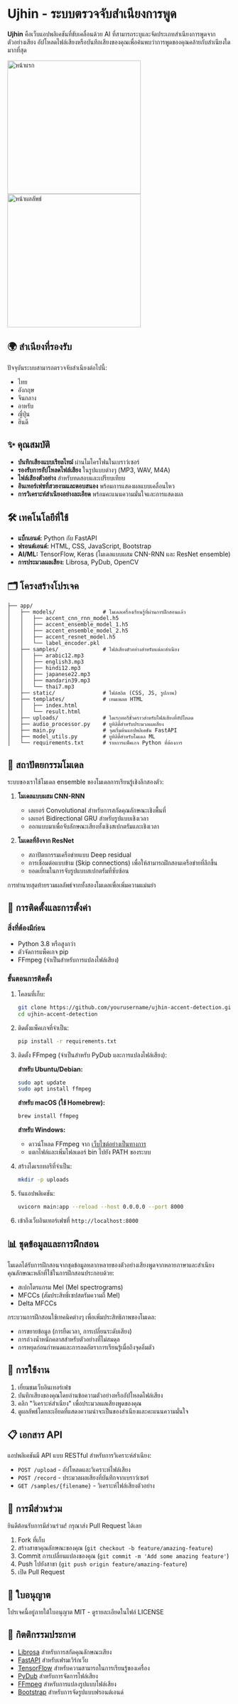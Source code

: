 # Ujhin - ระบบตรวจจับสำเนียงการพูด

**Ujhin** คือเว็บแอปพลิเคชันที่ขับเคลื่อนด้วย AI ที่สามารถระบุและจัดประเภทสำเนียงการพูดจากตัวอย่างเสียง อัปโหลดไฟล์เสียงหรือบันทึกเสียงของคุณเพื่อค้นพบว่าการพูดของคุณคล้ายกับสำเนียงใดมากที่สุด

<img src="./app/static/assets/app.png" width="300" alt="หน้าแรก"> <img src="./app/static/assets/result.png" width="300" alt="หน้าผลลัพธ์">
## 🌍 สำเนียงที่รองรับ

ปัจจุบันระบบสามารถตรวจจับสำเนียงต่อไปนี้:
- ไทย
- อังกฤษ
- จีนกลาง
- อาหรับ
- ญี่ปุ่น
- ฮินดี

## ✨ คุณสมบัติ

- **บันทึกเสียงแบบเรียลไทม์** ผ่านไมโครโฟนในเบราว์เซอร์
- **รองรับการอัปโหลดไฟล์เสียง** ในรูปแบบต่างๆ (MP3, WAV, M4A)
- **ไฟล์เสียงตัวอย่าง** สำหรับทดสอบและเปรียบเทียบ
- **อินเทอร์เฟซที่สวยงามและตอบสนอง** พร้อมการแสดงผลแบบเคลื่อนไหว
- **การวิเคราะห์สำเนียงอย่างละเอียด** พร้อมคะแนนความมั่นใจและการแสดงผล

## 🛠️ เทคโนโลยีที่ใช้

- **แบ็กเอนด์:** Python กับ FastAPI
- **ฟรอนต์เอนด์:** HTML, CSS, JavaScript, Bootstrap
- **AI/ML:** TensorFlow, Keras (โมเดลแบบผสม CNN-RNN และ ResNet ensemble)
- **การประมวลผลเสียง:** Librosa, PyDub, OpenCV

## 🗂️ โครงสร้างโปรเจค

```
├── app/
│   ├── models/               # โมเดลเครื่องเรียนรู้ที่ผ่านการฝึกสอนแล้ว
│   │   ├── accent_cnn_rnn_model.h5
│   │   ├── accent_ensemble_model_1.h5
│   │   ├── accent_ensemble_model_2.h5
│   │   ├── accent_resnet_model.h5
│   │   └── label_encoder.pkl
│   ├── samples/              # ไฟล์เสียงตัวอย่างสำหรับแต่ละสำเนียง
│   │   ├── arabic12.mp3
│   │   ├── english3.mp3
│   │   ├── hindi12.mp3
│   │   ├── japanese22.mp3
│   │   ├── mandarin39.mp3
│   │   └── thai7.mp3
│   ├── static/               # ไฟล์สถิต (CSS, JS, รูปภาพ)
│   ├── templates/            # เทมเพลต HTML
│   │   ├── index.html
│   │   └── result.html
│   ├── uploads/              # ไดเรกทอรีชั่วคราวสำหรับไฟล์เสียงที่อัปโหลด
│   ├── audio_processor.py    # ยูทิลิตี้สำหรับประมวลผลเสียง
│   ├── main.py               # จุดเริ่มต้นแอปพลิเคชัน FastAPI
│   ├── model_utils.py        # ยูทิลิตี้สำหรับโมเดล ML
│   └── requirements.txt      # รายการแพ็คเกจ Python ที่ต้องการ
```

## 🧠 สถาปัตยกรรมโมเดล

ระบบของเราใช้โมเดล ensemble ของโมเดลการเรียนรู้เชิงลึกสองตัว:

1. **โมเดลแบบผสม CNN-RNN**
   - เลเยอร์ Convolutional สำหรับการสกัดคุณลักษณะเชิงพื้นที่
   - เลเยอร์ Bidirectional GRU สำหรับรูปแบบเชิงเวลา
   - ออกแบบมาเพื่อจับลักษณะเสียงทั้งเชิงสเปกตรัมและเชิงเวลา

2. **โมเดลที่อิงจาก ResNet**
   - สถาปัตยกรรมเครือข่ายแบบ Deep residual
   - การเชื่อมต่อแบบข้าม (Skip connections) เพื่อให้สามารถฝึกสอนเครือข่ายที่ลึกขึ้น
   - ยอดเยี่ยมในการจับรูปแบบสเปกตรัมที่ซับซ้อน

การทำนายสุดท้ายรวมผลลัพธ์จากทั้งสองโมเดลเพื่อเพิ่มความแม่นยำ

## 🔧 การติดตั้งและการตั้งค่า

### สิ่งที่ต้องมีก่อน

- Python 3.8 หรือสูงกว่า
- ตัวจัดการแพ็คเกจ pip
- FFmpeg (จำเป็นสำหรับการแปลงไฟล์เสียง)

### ขั้นตอนการติดตั้ง

1. โคลนที่เก็บ:
   ```bash
   git clone https://github.com/yourusername/ujhin-accent-detection.git
   cd ujhin-accent-detection
   ```

2. ติดตั้งแพ็คเกจที่จำเป็น:
   ```bash
   pip install -r requirements.txt
   ```

3. ติดตั้ง FFmpeg (จำเป็นสำหรับ PyDub และการแปลงไฟล์เสียง):

   **สำหรับ Ubuntu/Debian:**
   ```bash
   sudo apt update
   sudo apt install ffmpeg
   ```

   **สำหรับ macOS (ใช้ Homebrew):**
   ```bash
   brew install ffmpeg
   ```

   **สำหรับ Windows:**
   - ดาวน์โหลด FFmpeg จาก [เว็บไซต์อย่างเป็นทางการ](https://ffmpeg.org/download.html)
   - แตกไฟล์และเพิ่มโฟลเดอร์ bin ไปยัง PATH ของระบบ

4. สร้างไดเรกทอรีที่จำเป็น:
   ```bash
   mkdir -p uploads
   ```

5. รันแอปพลิเคชัน:
   ```bash
   uvicorn main:app --reload --host 0.0.0.0 --port 8000
   ```

6. เข้าถึงเว็บอินเทอร์เฟซที่ `http://localhost:8000`

## 📊 ชุดข้อมูลและการฝึกสอน

โมเดลได้รับการฝึกสอนจากชุดข้อมูลหลากหลายของตัวอย่างเสียงพูดจากหลายภาษาและสำเนียง คุณลักษณะหลักที่ใช้ในการฝึกสอนประกอบด้วย:

- สเปกโตรแกรม Mel (Mel spectrograms)
- MFCCs (สัมประสิทธิ์เซปสตรัมความถี่ Mel)
- Delta MFCCs

กระบวนการฝึกสอนใช้เทคนิคต่างๆ เพื่อเพิ่มประสิทธิภาพของโมเดล:
- การขยายข้อมูล (การยืดเวลา, การเปลี่ยนระดับเสียง)
- การถ่วงน้ำหนักคลาสสำหรับตัวอย่างที่ไม่สมดุล
- การหยุดก่อนกำหนดและการลดอัตราการเรียนรู้เมื่อถึงจุดอิ่มตัว

## 🚀 การใช้งาน

1. เยี่ยมชมเว็บอินเทอร์เฟซ
2. บันทึกเสียงของคุณโดยอ่านข้อความตัวอย่างหรืออัปโหลดไฟล์เสียง
3. คลิก "วิเคราะห์สำเนียง" เพื่อประมวลผลเสียงพูดของคุณ
4. ดูผลลัพธ์โดยละเอียดที่แสดงความน่าจะเป็นของสำเนียงและคะแนนความมั่นใจ

## 📋 เอกสาร API

แอปพลิเคชันมี API แบบ RESTful สำหรับการวิเคราะห์สำเนียง:

- `POST /upload` - อัปโหลดและวิเคราะห์ไฟล์เสียง
- `POST /record` - ประมวลผลเสียงที่บันทึกจากเบราว์เซอร์
- `GET /samples/{filename}` - วิเคราะห์ไฟล์เสียงตัวอย่าง

## 🤝 การมีส่วนร่วม

ยินดีต้อนรับการมีส่วนร่วม! กรุณาส่ง Pull Request ได้เลย

1. Fork ที่เก็บ
2. สร้างสาขาคุณลักษณะของคุณ (`git checkout -b feature/amazing-feature`)
3. Commit การเปลี่ยนแปลงของคุณ (`git commit -m 'Add some amazing feature'`)
4. Push ไปยังสาขา (`git push origin feature/amazing-feature`)
5. เปิด Pull Request

## 📝 ใบอนุญาต

โปรเจคนี้อยู่ภายใต้ใบอนุญาต MIT - ดูรายละเอียดในไฟล์ LICENSE

## 🙏 กิตติกรรมประกาศ

- [Librosa](https://librosa.org/) สำหรับการสกัดคุณลักษณะเสียง
- [FastAPI](https://fastapi.tiangolo.com/) สำหรับเฟรมเวิร์กเว็บ
- [TensorFlow](https://www.tensorflow.org/) สำหรับความสามารถในการเรียนรู้ของเครื่อง
- [PyDub](https://github.com/jiaaro/pydub) สำหรับการจัดการไฟล์เสียง
- [FFmpeg](https://ffmpeg.org/) สำหรับการแปลงรูปแบบไฟล์เสียง
- [Bootstrap](https://getbootstrap.com/) สำหรับการจัดรูปแบบฟรอนต์เอนด์
